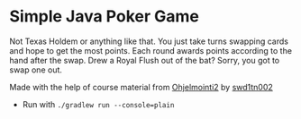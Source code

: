# Simple Java Poker Game

Not Texas Holdem or anything like that.
You just take turns swapping cards and hope to get the most points.
Each round awards points according to the hand after the swap.
Drew a Royal Flush out of the bat? Sorry, you got to swap one out.

Made with the help of course material from [Ohjelmointi2](https://ohjelmointi2.github.io) by [swd1tn002](https://github.com/swd1tn002)

- Run with <code>./gradlew run --console=plain</code>
